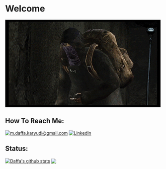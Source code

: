 <h1>Welcome</h1>
<body>
  
![Welcome](https://github.com/KeyCode17/KeyCode17/blob/main/Welcome.gif)

<h2>How To Reach Me:</h2>

<a href="https://mail.google.com/mail/?view=cm&fs=1&to=m.daffa.karyudi@gmail.com">![m.daffa.karyudi@gmail.com](https://img.shields.io/badge/Gmail-D14836?style=for-the-badge&logo=gmail&logoColor=white)</a>
<a href="https://www.linkedin.com/in/daffakaryudi/">![LinkedIn](https://img.shields.io/badge/LinkedIn-0077B5?style=for-the-badge&logo=linkedin&logoColor=white)</a>

<h2>Status:</h2>
<a href="https://github.com/KeyCode17"><img align="center" src="https://github-readme-stats-beta-rust-25.vercel.app/api?username=keycode17&show_icons=true&&hide=contribs&theme=transparent&hide_border=false" alt="Daffa's github stats" /></a> <a href="https://github.com/KeyCode17"><img align="center" src="https://github-readme-stats-beta-rust-25.vercel.app/api/top-langs/?username=keycode17&layout=compact&hide_border=false&theme=transparent" /></a>
</body>

<!--
**KeyCode17/KeyCode17** is a ✨ _special_ ✨ repository because its `README.md` (this file) appears on your GitHub profile.

Here are some ideas to get you started:

- 🔭 I’m currently working on ...
- 🌱 I’m currently learning ...
- 👯 I’m looking to collaborate on ...
- 🤔 I’m looking for help with ...
- 💬 Ask me about ...
- 📫 How to reach me: ...
- 😄 Pronouns: ...
- ⚡ Fun fact: ...
-->

